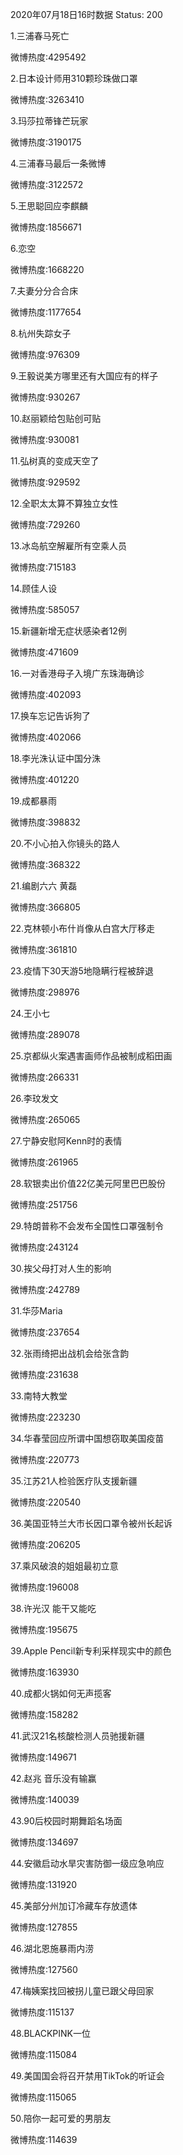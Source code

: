 2020年07月18日16时数据
Status: 200

1.三浦春马死亡

微博热度:4295492

2.日本设计师用310颗珍珠做口罩

微博热度:3263410

3.玛莎拉蒂锋芒玩家

微博热度:3190175

4.三浦春马最后一条微博

微博热度:3122572

5.王思聪回应李麒麟

微博热度:1856671

6.恋空

微博热度:1668220

7.夫妻分分合合床

微博热度:1177654

8.杭州失踪女子

微博热度:976309

9.王毅说美方哪里还有大国应有的样子

微博热度:930267

10.赵丽颖给包贴创可贴

微博热度:930081

11.弘树真的变成天空了

微博热度:929592

12.全职太太算不算独立女性

微博热度:729260

13.冰岛航空解雇所有空乘人员

微博热度:715183

14.顾佳人设

微博热度:585057

15.新疆新增无症状感染者12例

微博热度:471609

16.一对香港母子入境广东珠海确诊

微博热度:402093

17.换车忘记告诉狗了

微博热度:402066

18.李光洙认证中国分洙

微博热度:401220

19.成都暴雨

微博热度:398832

20.不小心拍入你镜头的路人

微博热度:368322

21.编剧六六 黄磊

微博热度:366805

22.克林顿小布什肖像从白宫大厅移走

微博热度:361810

23.疫情下30天游5地隐瞒行程被辞退

微博热度:298976

24.王小七

微博热度:289078

25.京都纵火案遇害画师作品被制成稻田画

微博热度:266331

26.李玟发文

微博热度:265065

27.宁静安慰阿Kenn时的表情

微博热度:261965

28.软银卖出价值22亿美元阿里巴巴股份

微博热度:251756

29.特朗普称不会发布全国性口罩强制令

微博热度:243124

30.挨父母打对人生的影响

微博热度:242789

31.华莎Maria

微博热度:237654

32.张雨绮把出战机会给张含韵

微博热度:231638

33.南特大教堂

微博热度:223230

34.华春莹回应所谓中国想窃取美国疫苗

微博热度:220773

35.江苏21人检验医疗队支援新疆

微博热度:220540

36.美国亚特兰大市长因口罩令被州长起诉

微博热度:206205

37.乘风破浪的姐姐最初立意

微博热度:196008

38.许光汉 能干又能吃

微博热度:195675

39.Apple Pencil新专利采样现实中的颜色

微博热度:163930

40.成都火锅如何无声揽客

微博热度:158282

41.武汉21名核酸检测人员驰援新疆

微博热度:149671

42.赵兆 音乐没有输赢

微博热度:140039

43.90后校园时期舞蹈名场面

微博热度:134697

44.安徽启动水旱灾害防御一级应急响应

微博热度:131920

45.美部分州加订冷藏车存放遗体

微博热度:127855

46.湖北恩施暴雨内涝

微博热度:127560

47.梅姨案找回被拐儿童已跟父母回家

微博热度:115137

48.BLACKPINK一位

微博热度:115084

49.美国国会将召开禁用TikTok的听证会

微博热度:115065

50.陪你一起可爱的男朋友

微博热度:114639

